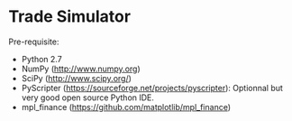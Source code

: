 # Trade Simulator

Pre-requisite:
- Python 2.7
- NumPy (<http://www.numpy.org>)
- SciPy (<http://www.scipy.org/>)
- PyScripter (<https://sourceforge.net/projects/pyscripter>): Optionnal but very good open source Python IDE.
- mpl_finance (<https://github.com/matplotlib/mpl_finance>)

